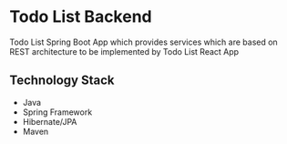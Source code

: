 # Todo List Backend

Todo List Spring Boot App which provides services which are based on REST architecture to be implemented by Todo List React App

## Technology Stack

* Java
* Spring Framework
* Hibernate/JPA
* Maven 

